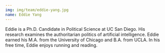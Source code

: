 ```yaml
---
img: img/team/eddie-yang.jpg
name: Eddie Yang
---
```



Eddie is a Ph.D. Candidate in Political Science at UC San Diego. His research examines the authoritarian politics of artificial intelligence. Eddie earned his M.A. from the University of Chicago and B.A. from UCLA. In his free time, Eddie enjoys running and reading.
